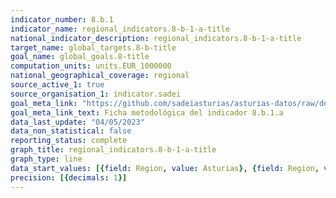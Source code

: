 ```yaml
---
indicator_number: 8.b.1
indicator_name: regional_indicators.8-b-1-a-title
national_indicator_description: regional_indicators.8-b-1-a-title
target_name: global_targets.8-b-title
goal_name: global_goals.8-title
computation_units: units.EUR_1000000
national_geographical_coverage: regional
source_active_1: true
source_organisation_1: indicator.sadei
goal_meta_link: "https://github.com/sadeiasturias/asturias-datos/raw/develop/descargas/metodologia/8.b.1.a.pdf"
goal_meta_link_text: Ficha metodológica del indicador 8.b.1.a
data_last_update: "04/05/2023"
data_non_statistical: false
reporting_status: complete
graph_title: regional_indicators.8-b-1-a-title
graph_type: line
data_start_values: [{field: Region, value: Asturias}, {field: Region, value: España}]
precision: [{decimals: 1}]
---
```

